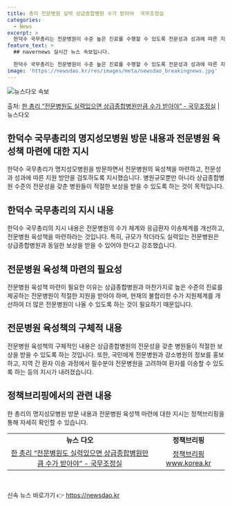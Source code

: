 ```yaml
---
title: 총리 전문병원 실력 상급종합병원 수가 받아야  국무조정실
categories:
  - News
excerpt: >
  한덕수 국무총리는 전문병원이 수준 높은 진료를 수행할 수 있도록 전문성과 성과에 따른 지원 방안을 검토하라고…
feature_text: >
  ## navernews 실시간 뉴스 속보입니다.

  한덕수 국무총리는 전문병원이 수준 높은 진료를 수행할 수 있도록 전문성과 성과에 따른 지원 방안을 검토하라고…
image: 'https://newsdao.kr/res/images/meta/newsdao_breakingnews.jpg'
---
```


![뉴스다오 속보](https://newsdao.kr/res/images/meta/newsdao_breakingnews.jpg)

<p>출처: <a href="https://newsdao.kr/3323" rel="dofollow">한 총리 “전문병원도 실력있으면 상급종합병원만큼 수가 받아야”   - 국무조정실</a> | 뉴스다오</p>

<h2 data-ke-size="size26">한덕수 국무총리의 명지성모병원 방문 내용과 전문병원 육성책 마련에 대한 지시</h2>
<p data-ke-size="size16">한덕수 국무총리가 명지성모병원을 방문하면서 전문병원의 육성책을 마련하고, 전문성과 성과에 따른 지원 방안을 검토하도록 지시했습니다. 병원규모뿐만 아니라 상급종합병원 수준의 전문성을 갖춘 병원들이 적절한 보상을 받을 수 있도록 하는 것이 목적입니다.</p>

<h2 data-ke-size="size26">한덕수 국무총리의 지시 내용</h2>
<p data-ke-size="size16">한덕수 국무총리의 지시 내용은 전문병원의 수가 체계와 응급환자 이송체계를 개선하고, 전문병원 육성책을 마련하라는 것입니다. 특히, 규모가 작더라도 실력있는 전문병원은 상급종합병원과 동일한 보상을 받을 수 있어야 한다고 강조했습니다.</p>

<h2 data-ke-size="size26">전문병원 육성책 마련의 필요성</h2>
<p data-ke-size="size16">전문병원 육성책 마련이 필요한 이유는 상급종합병원과 마찬가지로 높은 수준의 진료를 제공하는 전문병원이 적절한 지원을 받아야 하며, 현재의 불합리한 수가 지원체계를 개선하여 더 많은 전문병원이 나올 수 있도록 하는 것이 필요하기 때문입니다.</p>

<h2 data-ke-size="size26">전문병원 육성책의 구체적 내용</h2>
<p data-ke-size="size16">전문병원 육성책의 구체적인 내용은 상급종합병원의 전문성을 갖춘 병원들이 적절한 보상을 받을 수 있도록 하는 것입니다. 또한, 국민에게 전문병원과 강소병원의 정보를 홍보하고, 지역 간 환자 이송 과정에서 필수분야 전문병원을 고려하여 환자를 이송할 수 있도록 하는 등의 지시가 내려졌습니다.</p>

<h2 data-ke-size="size26">정책브리핑에서의 관련 내용</h2>
<p data-ke-size="size16">한 총리의 명지성모병원 방문 내용과 전문병원 육성책 마련에 대한 지시는 정책브리핑을 통해 자세히 확인할 수 있습니다.</p>
<table>
<tbody>
<tr>
<td style="text-align: center; height: 17px;"><b>뉴스 다오</b></td>
<td style="text-align: center; height: 17px;"><b>정책브리핑</b></td>
</tr>
<tr>
<td style="text-align: center; height: 17px;"><a href="https://newsdao.kr/3323">한 총리 “전문병원도 실력있으면 상급종합병원만큼 수가 받아야” - 국무조정실</a></td>
<td style="text-align: center; height: 17px;"><a href="www.korea.kr">정책브리핑 www.korea.kr</a></td>
</tr>
</tbody>
</table>
<p data-ke-size="size16">&nbsp;</p> 

신속 뉴스 바로가기 👉 <a href="https://newsdao.kr" rel="dofollow">https://newsdao.kr</a>


